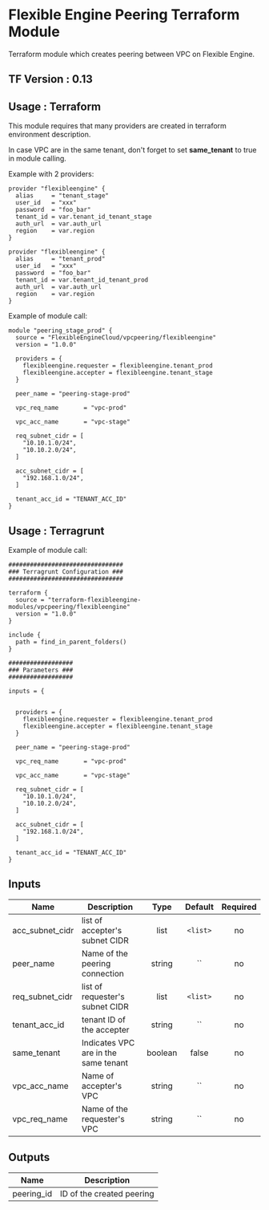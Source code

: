 # Flexible Engine Peering Terraform Module

Terraform module which creates peering between VPC on Flexible Engine.

## TF Version : 0.13

## Usage : Terraform

This module requires that many providers are created in terraform environment
description.

In case VPC are in the same tenant, don't forget to set **same_tenant** to true in module calling.

Example with 2 providers:

```hcl
provider "flexibleengine" {
  alias     = "tenant_stage"
  user_id   = "xxx"
  password  = "foo_bar"
  tenant_id = var.tenant_id_tenant_stage
  auth_url  = var.auth_url
  region    = var.region
}

provider "flexibleengine" {
  alias     = "tenant_prod"
  user_id   = "xxx"
  password  = "foo_bar"
  tenant_id = var.tenant_id_tenant_prod
  auth_url  = var.auth_url
  region    = var.region
}
```

Example of module call:

```hcl
module "peering_stage_prod" {
  source = "FlexibleEngineCloud/vpcpeering/flexibleengine"
  version = "1.0.0"

  providers = {
    flexibleengine.requester = flexibleengine.tenant_prod
    flexibleengine.accepter = flexibleengine.tenant_stage
  }

  peer_name = "peering-stage-prod"

  vpc_req_name       = "vpc-prod"

  vpc_acc_name       = "vpc-stage"

  req_subnet_cidr = [
    "10.10.1.0/24",
    "10.10.2.0/24",
  ]

  acc_subnet_cidr = [
    "192.168.1.0/24",
  ]

  tenant_acc_id = "TENANT_ACC_ID"
}
```

## Usage : Terragrunt

Example of module call:

```hcl
################################
### Terragrunt Configuration ###
################################

terraform {
  source = "terraform-flexibleengine-modules/vpcpeering/flexibleengine"
  version = "1.0.0"
}

include {
  path = find_in_parent_folders()
}

##################
### Parameters ###
##################

inputs = {

  
  providers = {
    flexibleengine.requester = flexibleengine.tenant_prod
    flexibleengine.accepter = flexibleengine.tenant_stage
  }

  peer_name = "peering-stage-prod"

  vpc_req_name       = "vpc-prod"

  vpc_acc_name       = "vpc-stage"

  req_subnet_cidr = [
    "10.10.1.0/24",
    "10.10.2.0/24",
  ]

  acc_subnet_cidr = [
    "192.168.1.0/24",
  ]

  tenant_acc_id = "TENANT_ACC_ID"
}
```

## Inputs

| Name | Description | Type | Default | Required |
|------|-------------|:----:|:-----:|:-----:|
| acc\_subnet\_cidr | list of accepter's subnet CIDR | list | `<list>` | no |
| peer\_name | Name of the peering connection | string | `` | no |
| req\_subnet\_cidr | list of requester's subnet CIDR | list | `<list>` | no |
| tenant\_acc\_id | tenant ID of the accepter | string | `` | no |
| same\_tenant | Indicates VPC are in the same tenant | boolean | false | no |
| vpc\_acc\_name | Name of accepter's VPC | string | `` | no |
| vpc\_req\_name | Name of the requester's VPC | string | `` | no |

## Outputs

| Name | Description |
|------|-------------|
| peering\_id | ID of the created peering |
